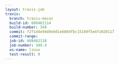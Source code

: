 ```yaml
---
layout: travis-job
travis:
  branch: travis-macos
  build-id: 608462114
  build-number: 349
  commit: f2f1d4e94d9eb01e680dfbc15109f5e4fa920117
  commit-range: 
  job-id: 608462118
  job-number: 349.4
  os-name: linux
  test-result: 0
---
```

